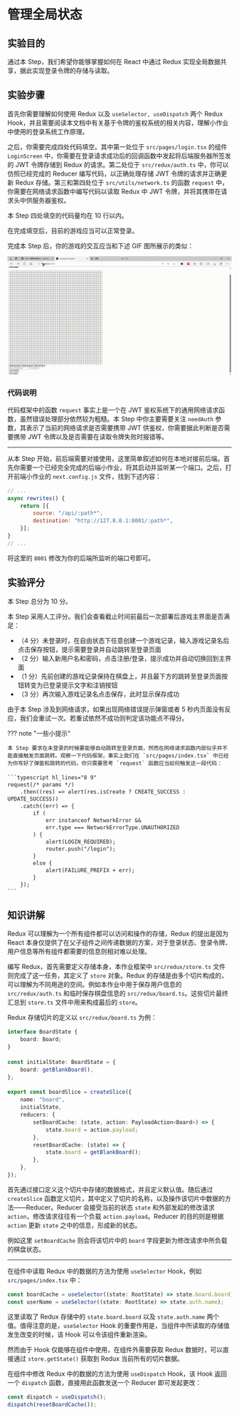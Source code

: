 # 管理全局状态

## 实验目的

通过本 Step，我们希望你能够掌握如何在 React 中通过 Redux 实现全局数据共享，据此实现登录令牌的存储与读取。

## 实验步骤

首先你需要理解如何使用 Redux 以及 `useSelector, useDispatch` 两个 Redux Hook，并且需要阅读本文档中有关基于令牌的鉴权系统的相关内容，理解小作业中使用的登录系统工作原理。

之后，你需要完成四处代码填空。其中第一处位于 `src/pages/login.tsx` 的组件 `LoginScreen` 中，你需要在登录请求成功后的回调函数中发起将后端服务器所签发的 JWT 令牌存储到 Redux 的请求。第二处位于 `src/redux/auth.ts` 中，你可以仿照已经完成的 Reducer 编写代码，以正确处理存储 JWT 令牌的请求并正确更新 Redux 存储。第三和第四处位于 `src/utils/network.ts` 的函数 `request` 中，你需要在网络请求函数中编写代码以读取 Redux 中 JWT 令牌，并将其携带在请求头中供服务器鉴权。

本 Step 四处填空的代码量均在 10 行以内。

在完成填空后，目前的游戏应当可以正常登录。

完成本 Step 后，你的游戏的交互应当和下述 GIF 图所展示的类似：

![](../../static/react/step4-demo.gif)

### 代码说明

代码框架中的函数 `request` 事实上是一个在 JWT 鉴权系统下的通用网络请求函数，虽然错误处理部分依然较为粗糙。本 Step 中你主要需要关注 `needAuth` 参数，其表示了当前的网络请求是否需要携带 JWT 供鉴权，你需要据此判断是否需要携带 JWT 令牌以及是否需要在读取令牌失败时报错等。

---

从本 Step 开始，前后端需要对接使用，这里简单叙述如何在本地对接前后端。首先你需要一个已经完全完成的后端小作业，将其启动并监听某一个端口。之后，打开前端小作业的 `next.config.js` 文件，找到下述内容：

```javascript
// ...
async rewrites() {
    return [{
        source: "/api/:path*",
        destination: "http://127.0.0.1:8001/:path*",
    }];
}
// ...
```

将这里的 `8001` 修改为你的后端所监听的端口号即可。

## 实验评分

本 Step 总分为 10 分。

本 Step 采用人工评分。我们会查看截止时间前最后一次部署后游戏主界面是否满足：

- （4 分）未登录时，在自由状态下任意创建一个游戏记录，输入游戏记录名后点击保存按钮，提示需要登录并自动跳转至登录页面
- （2 分）输入新用户名和密码，点击注册/登录，提示成功并自动切换回到主界面
- （1 分）先前创建的游戏记录保持在棋盘上，并且最下方的跳转至登录页面按钮转变为已登录提示文字和注销按钮
- （3 分）再次输入游戏记录名点击保存，此时显示保存成功

由于本 Step 涉及到网络请求，如果出现网络错误提示弹窗或者 5 秒内页面没有反应，我们会重试一次。若重试依然不成功则判定该功能点不得分。

??? note "一些小提示"

    本 Step 要求在未登录的时候要能够自动跳转至登录页面，然而在网络请求函数内部似乎并不能直接触发页面跳转。观察一下代码框架，事实上我们在 `src/pages/index.tsx` 中已经为你写好了弹窗和跳转的代码，你只需要思考 `request` 函数应当如何触发这一段代码：

    ```typescript hl_lines="8 9"
    request(/* params */)
        .then((res) => alert(res.isCreate ? CREATE_SUCCESS : UPDATE_SUCCESS))
        .catch((err) => {
            if (
                err instanceof NetworkError &&
                err.type === NetworkErrorType.UNAUTHORIZED
            ) {
                alert(LOGIN_REQUIRED);
                router.push("/login");
            }
            else {
                alert(FAILURE_PREFIX + err);
            }
        });
    ```

## 知识讲解

Redux 可以理解为一个所有组件都可以访问和操作的存储，Redux 的提出是因为 React 本身仅提供了在父子组件之间传递数据的方案，对于登录状态、登录令牌、用户信息等所有组件都需要的信息则相对难以处理。

编写 Redux，首先需要定义存储本身，本作业框架中 `src/redux/store.ts` 文件则完成了这一任务，其定义了 `store` 对象。Redux 的存储是由多个切片构成的，可以理解为不同用途的空间。例如本作业中用于保存用户信息的 `src/redux/auth.ts` 和临时保存棋盘信息的 `src/redux/board.ts`。这些切片最终汇总到 `store.ts` 文件中用来构成最后的 `store`。

Redux 存储切片的定义以 `src/redux/board.ts` 为例：

```typescript
interface BoardState {
    board: Board;
}

const initialState: BoardState = {
    board: getBlankBoard(),
};

export const boardSlice = createSlice({
    name: "board",
    initialState,
    reducers: {
        setBoardCache: (state, action: PayloadAction<Board>) => {
            state.board = action.payload;
        },
        resetBoardCache: (state) => {
            state.board = getBlankBoard();
        },
    },
});
```

首先通过接口定义这个切片中存储的数据格式，并且定义默认值。随后通过 `createSlice` 函数定义切片，其中定义了切片的名称，以及操作该切片中数据的方法——Reducer。Reducer 会接受当前的状态 `state` 和外部发起的修改请求 `action`，修改请求往往有一个负载 `action.payload`。Reducer 的目的则是根据 `action` 更新 `state` 之中的信息，形成新的状态。

例如这里 `setBoardCache` 则会将该切片中的 `board` 字段更新为修改请求中所负载的棋盘状态。

---

在组件中读取 Redux 中的数据的方法为使用 `useSelector` Hook，例如 `src/pages/index.tsx` 中：

```typescript
const boardCache = useSelector((state: RootState) => state.board.board);
const userName = useSelector((state: RootState) => state.auth.name);
```

这里读取了 Redux 存储中的 `state.board.board` 以及 `state.auth.name` 两个值。值得注意的是，`useSelector` Hook 的重要作用是，当组件中所读取的存储值发生改变的时候，该 Hook 可以令该组件重新渲染。

然而由于 Hook 仅能够在组件中使用，在组件外需要获取 Redux 数据时，可以直接通过 `store.getState()` 获取到 Redux 当前所有的切片数据。

在组件中修改 Redux 中的数据的方法为使用 `useDispatch` Hook，该 Hook 返回一个 `dispatch` 函数，直接用此函数发送一个 Reducer 即可发起更改：

```typescript
const dispatch = useDispatch();
dispatch(resetBoardCache());
```